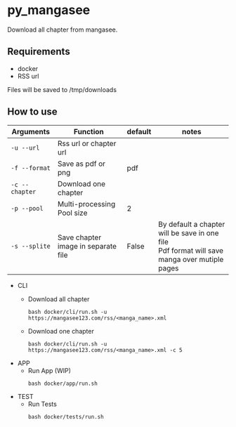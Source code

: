 # py_mangasee
Download all chapter from mangasee.

## Requirements
- docker
- RSS url

Files will be saved to /tmp/downloads

## How to use 

Arguments | Function | default | notes
------------ | ------------ | ------------ | ------------
`-u --url` | Rss url or chapter url | | 
`-f --format` | Save as pdf or png | pdf | 
`-c --chapter` | Download one chapter |  | 
`-p --pool` |  Multi-processing Pool size  | 2 | 
`-s --splite` | Save chapter image in separate file | False | By default a chapter will be save in one file <br> Pdf format will save manga over mutiple pages


- CLI
    - Download all chapter
        ```
        bash docker/cli/run.sh -u https://mangasee123.com/rss/<manga_name>.xml
        ```   

    - Download one chapter
        ```
        bash docker/cli/run.sh -u https://mangasee123.com/rss/<manga_name>.xml -c 5
        ```
- APP
    -   Run App (WIP)
        ```
        bash docker/app/run.sh
        ```  
- TEST
    - Run Tests
        ```
        bash docker/tests/run.sh 
        ```  



